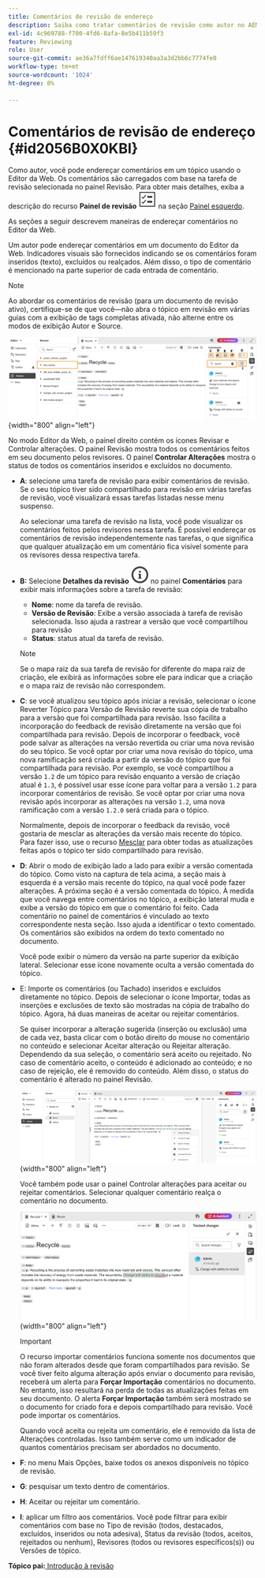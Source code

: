 ```yaml
---
title: Comentários de revisão de endereço
description: Saiba como tratar comentários de revisão como autor no AEM Guides. Descubra como um autor pode editar, filtrar, aceitar ou rejeitar comentários em um documento.
exl-id: 4c969788-f700-4fd6-8afa-8e5b411b59f3
feature: Reviewing
role: User
source-git-commit: ae36a7fdff6ae147619340aa3a3d2bb6c7774fe0
workflow-type: tm+mt
source-wordcount: '1024'
ht-degree: 0%

---
```


# Comentários de revisão de endereço {#id2056B0X0KBI}


Como autor, você pode endereçar comentários em um tópico usando o Editor da Web. Os comentários são carregados com base na tarefa de revisão selecionada no painel Revisão. Para obter mais detalhes, exiba a descrição do recurso **Painel de revisão** ![](images/active-review-tasklist-icon.svg) na seção [Painel esquerdo](../user-guide/web-editor-features.md#id2051EA0M0HS).

As seções a seguir descrevem maneiras de endereçar comentários no Editor da Web.

Um autor pode endereçar comentários em um documento do Editor da Web. Indicadores visuais são fornecidos indicando se os comentários foram inseridos \(texto\), excluídos ou realçados. Além disso, o tipo de comentário é mencionado na parte superior de cada entrada de comentário.

>[!NOTE]
>
> Ao abordar os comentários de revisão \(para um documento de revisão ativo\), certifique-se de que você—não abra o tópico em revisão em várias guias com a exibição de tags completas ativada, não alterne entre os modos de exibição Autor e Source.

![](images/comments-page-web-editor_cs-new.png){width="800" align="left"}

No modo Editor da Web, o painel direito contém os ícones Revisar e Controlar alterações. O painel Revisão mostra todos os comentários feitos em seu documento pelos revisores. O painel **Controlar Alterações** mostra o status de todos os comentários inseridos e excluídos no documento.

- **A**: selecione uma tarefa de revisão para exibir comentários de revisão. Se o seu tópico tiver sido compartilhado para revisão em várias tarefas de revisão, você visualizará essas tarefas listadas nesse menu suspenso.

  Ao selecionar uma tarefa de revisão na lista, você pode visualizar os comentários feitos pelos revisores nessa tarefa. É possível endereçar os comentários de revisão independentemente nas tarefas, o que significa que qualquer atualização em um comentário fica visível somente para os revisores dessa respectiva tarefa.

- **B:** Selecione **Detalhes da revisão** ![](images/active-review-info-icon.svg) no painel **Comentários** para exibir mais informações sobre a tarefa de revisão:

   - **Nome**: nome da tarefa de revisão.
   - **Versão de Revisão**: Exibe a versão associada à tarefa de revisão selecionada. Isso ajuda a rastrear a versão que você compartilhou para revisão
   - **Status**: status atual da tarefa de revisão.

  >[!NOTE]
  >
  > Se o mapa raiz da sua tarefa de revisão for diferente do mapa raiz de criação, ele exibirá as informações sobre ele para indicar que a criação e o mapa raiz de revisão não correspondem.

- **C**: se você atualizou seu tópico após iniciar a revisão, selecionar o ícone Reverter Tópico para Versão de Revisão reverte sua cópia de trabalho para a versão que foi compartilhada para revisão. Isso facilita a incorporação do feedback de revisão diretamente na versão que foi compartilhada para revisão. Depois de incorporar o feedback, você pode salvar as alterações na versão revertida ou criar uma nova revisão do seu tópico. Se você optar por criar uma nova revisão do tópico, uma nova ramificação será criada a partir da versão do tópico que foi compartilhada para revisão. Por exemplo, se você compartilhou a versão `1.2` de um tópico para revisão enquanto a versão de criação atual é `1.3`, é possível usar esse ícone para voltar para a versão `1.2` para incorporar comentários de revisão. Se você optar por criar uma nova revisão após incorporar as alterações na versão `1.2`, uma nova ramificação com a versão `1.2.0` será criada para o tópico.

  Normalmente, depois de incorporar o feedback da revisão, você gostaria de mesclar as alterações da versão mais recente do tópico. Para fazer isso, use o recurso [Mesclar](web-editor-features.md#id205DF04E0HS) para obter todas as atualizações feitas após o tópico ter sido compartilhado para revisão.

- **D**: Abrir o modo de exibição lado a lado para exibir a versão comentada do tópico. Como visto na captura de tela acima, a seção mais à esquerda é a versão mais recente do tópico, na qual você pode fazer alterações. A próxima seção é a versão comentada do tópico. À medida que você navega entre comentários no tópico, a exibição lateral muda e exibe a versão do tópico em que o comentário foi feito. Cada comentário no painel de comentários é vinculado ao texto correspondente nesta seção. Isso ajuda a identificar o texto comentado. Os comentários são exibidos na ordem do texto comentado no documento.

  Você pode exibir o número da versão na parte superior da exibição lateral. Selecionar esse ícone novamente oculta a versão comentada do tópico.

- E: Importe os comentários \(ou Tachado\) inseridos e excluídos diretamente no tópico. Depois de selecionar o ícone Importar, todas as inserções e exclusões de texto são mostradas na cópia de trabalho do tópico. Agora, há duas maneiras de aceitar ou rejeitar comentários.

  Se quiser incorporar a alteração sugerida \(inserção ou exclusão\) uma de cada vez, basta clicar com o botão direito do mouse no comentário no conteúdo e selecionar Aceitar alteração ou Rejeitar alteração. Dependendo da sua seleção, o comentário será aceito ou rejeitado. No caso de comentário aceito, o conteúdo é adicionado ao conteúdo; e no caso de rejeição, ele é removido do conteúdo. Além disso, o status do comentário é alterado no painel Revisão.

  ![](images/import-comment-accept-web-editor_cs-new.png){width="800" align="left"}

  Você também pode usar o painel Controlar alterações para aceitar ou rejeitar comentários. Selecionar qualquer comentário realça o comentário no documento.

  ![](images/changes-tab_cs-new.png){width="800" align="left"}

  >[!IMPORTANT]
  >
  > O recurso importar comentários funciona somente nos documentos que não foram alterados desde que foram compartilhados para revisão. Se você tiver feito alguma alteração após enviar o documento para revisão, receberá um alerta para **Forçar Importação** comentários no documento. No entanto, isso resultará na perda de todas as atualizações feitas em seu documento. O alerta **Forçar Importação** também será mostrado se o documento for criado fora e depois compartilhado para revisão. Você pode importar os comentários.

  Quando você aceita ou rejeita um comentário, ele é removido da lista de Alterações controladas. Isso também serve como um indicador de quantos comentários precisam ser abordados no documento.

- **F**: no menu Mais Opções, baixe todos os anexos disponíveis no tópico de revisão.
- **G**: pesquisar um texto dentro de comentários.
- **H**: Aceitar ou rejeitar um comentário.

- **I**: aplicar um filtro aos comentários. Você pode filtrar para exibir comentários com base no Tipo de revisão \(todos, destacados, excluídos, inseridos ou nota adesiva\), Status da revisão \(todos, aceitos, rejeitados ou nenhum\), Revisores \(todos ou revisores específicos\(s\)\) ou Versões de tópico.


**Tópico pai:**[ Introdução à revisão](review.md)
